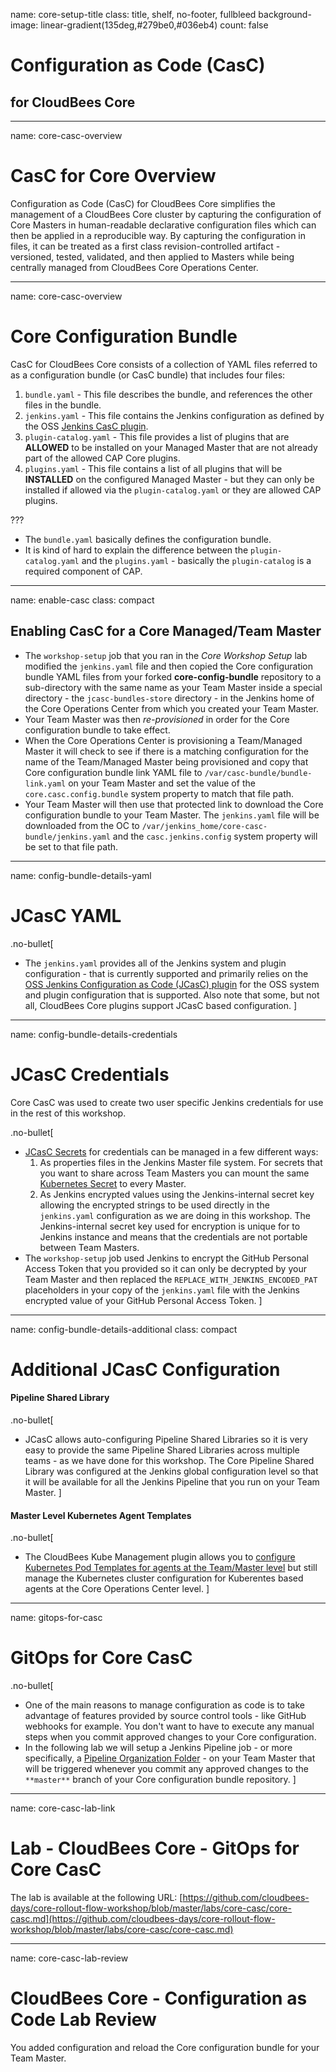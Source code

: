 name: core-setup-title
class: title, shelf, no-footer, fullbleed
background-image: linear-gradient(135deg,#279be0,#036eb4)
count: false

# Configuration as Code (CasC) 
## for CloudBees Core

---
name: core-casc-overview

# CasC for Core Overview

Configuration as Code (CasC) for CloudBees Core simplifies the management of a CloudBees Core cluster by capturing the configuration of Core Masters in human-readable declarative configuration files which can then be applied in a reproducible way. By capturing the configuration in files, it can be treated as a first class revision-controlled artifact - versioned, tested, validated, and then applied to Masters while being centrally managed from CloudBees Core Operations Center.

---
name: core-casc-overview

# Core Configuration Bundle

CasC for CloudBees Core consists of a collection of YAML files referred to as a configuration bundle (or CasC bundle) that includes four files:

1. `bundle.yaml` - This file describes the bundle, and references the other files in the bundle.
2. `jenkins.yaml` - This file contains the Jenkins configuration as defined by the OSS [Jenkins CasC plugin](https://github.com/jenkinsci/configuration-as-code-plugin).
3. `plugin-catalog.yaml` - This file provides a list of plugins that are **ALLOWED** to be installed on your Managed Master that are not already part of the allowed CAP Core plugins.
4. `plugins.yaml` - This file contains a list of all plugins that will be **INSTALLED** on the configured Managed Master - but they can only be installed if allowed via the `plugin-catalog.yaml` or they are allowed CAP plugins.

???
* The `bundle.yaml` basically defines the configuration bundle.
* It is kind of hard to explain the difference between the `plugin-catalog.yaml` and the `plugins.yaml` - basically the `plugin-catalog` is a required component of CAP.
---
name: enable-casc
class: compact

## Enabling CasC for a Core Managed/Team Master

* The `workshop-setup` job that you ran in the *Core Workshop Setup* lab modified the `jenkins.yaml` file and then copied the Core configuration bundle YAML files from your forked **core-config-bundle** repository to a sub-directory with the same name as your Team Master inside a special directory - the `jcasc-bundles-store` directory - in the Jenkins home of the Core Operations Center from which you created your Team Master. 
* Your Team Master was then *re-provisioned* in order for the Core configuration bundle to take effect.
* When the Core Operations Center is provisioning a Team/Managed Master it will check to see if there is a matching configuration for the name of the Team/Managed Master being provisioned and copy that Core configuration bundle link YAML file to `/var/casc-bundle/bundle-link.yaml` on your Team Master and set the value of the `core.casc.config.bundle` system property to match that file path.
* Your Team Master will then use that protected link to download the Core configuration bundle to your Team Master. The `jenkins.yaml` file will be downloaded from the OC to `/var/jenkins_home/core-casc-bundle/jenkins.yaml` and the `casc.jenkins.config` system property will be set to that file path.

---
name: config-bundle-details-yaml

# JCasC YAML

.no-bullet[
* The `jenkins.yaml` provides all of the Jenkins system and plugin configuration - that is currently supported and primarily relies on the [OSS Jenkins Configuration as Code (JCasC) plugin](https://github.com/jenkinsci/configuration-as-code-plugin) for the OSS system and plugin configuration that is supported. Also note that some, but not all, CloudBees Core plugins support JCasC based configuration.
]

---
name: config-bundle-details-credentials

# JCasC Credentials

Core CasC was used to create two user specific Jenkins credentials for use in the rest of this workshop.

.no-bullet[
* [JCasC Secrets](https://github.com/jenkinsci/configuration-as-code-plugin/blob/master/docs/features/secrets.adoc) for credentials can be managed in a few different ways:
  1. As properties files in the Jenkins Master file system. For secrets that you want to share across Team Masters you can mount the same [Kubernetes Secret](https://kubernetes.io/docs/concepts/configuration/secret/) to every Master.
  2. As Jenkins encrypted values using the Jenkins-internal secret key allowing the encrypted strings to be used directly in the  `jenkins.yaml` configuration as we are doing in this workshop. The Jenkins-internal secret key used for encryption is unique for to Jenkins instance and means that the credentials are not portable between Team Masters.
* The `workshop-setup` job used Jenkins to encrypt the GitHub Personal Access Token that you provided so it can only be decrypted by your Team Master and then replaced the `REPLACE_WITH_JENKINS_ENCODED_PAT` placeholders in your copy of the `jenkins.yaml` file with the Jenkins encrypted value of your GitHub Personal Access Token. 
]

---
name: config-bundle-details-additional
class: compact

# Additional JCasC Configuration

#### Pipeline Shared Library

.no-bullet[
* JCasC allows auto-configuring Pipeline Shared Libraries so it is very easy to provide the same Pipeline Shared Libraries across multiple teams - as we have done for this workshop. The Core Pipeline Shared Library was configured at the Jenkins global configuration level so that it will be available for all the Jenkins Pipeline that you run on your Team Master.
]

#### Master Level Kubernetes Agent Templates

.no-bullet[
* The CloudBees Kube Management plugin allows you to [configure Kubernetes Pod Templates for agents at the Team/Master level](https://docs.cloudbees.com/docs/cloudbees-core/latest/cloud-admin-guide/agents#_editing_pod_templates_per_team_using_masters) but still manage the Kubernetes cluster configuration for Kuberentes based agents at the Core Operations Center level.
]

---
name: gitops-for-casc

# GitOps for Core CasC

.no-bullet[
* One of the main reasons to manage configuration as code is to take advantage of features provided by source control tools - like GitHub webhooks for example. You don't want to have to execute any manual steps when you commit approved changes to your Core configuration. 
* In the following lab we will setup a Jenkins Pipeline job - or more specifically, a [Pipeline Organization Folder](https://jenkins.io/doc/book/pipeline/multibranch/#organization-folders) - on your Team Master that will be triggered whenever you commit any approved changes to the `**master**` branch of your Core configuration bundle repository.
]

---
name: core-casc-lab-link
# Lab - CloudBees Core - GitOps for Core CasC

The lab is available at the following URL: 
[https://github.com/cloudbees-days/core-rollout-flow-workshop/blob/master/labs/core-casc/core-casc.md](https://github.com/cloudbees-days/core-rollout-flow-workshop/blob/master/labs/core-casc/core-casc.md)

---
name: core-casc-lab-review

# CloudBees Core - Configuration as Code Lab Review

You added configuration and reload the Core configuration bundle for your Team Master.